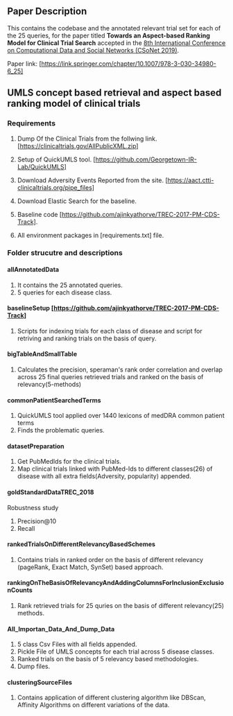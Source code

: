 ## Paper Description
This contains the codebase and the annotated relevant trial set for each of the 25 queries, for the paper titled **Towards an Aspect-based Ranking Model for Clinical Trial Search** accepted in the [8th International Conference on Computational Data and Social Networks (CSoNet 2019)](http://optnetsci.cise.ufl.edu/CSoNet/). 

Paper link: [https://link.springer.com/chapter/10.1007/978-3-030-34980-6_25]

## UMLS concept based retrieval and aspect based ranking model of clinical trials

### Requirements
1. Dump Of the Clinical Trials from the follwing link.
[https://clinicaltrials.gov/AllPublicXML.zip]

2. Setup of QuickUMLS tool.
[https://github.com/Georgetown-IR-Lab/QuickUMLS]

3. Download Adversity Events Reported from the site.
[https://aact.ctti-clinicaltrials.org/pipe_files]

4. Download Elastic Search for the baseline.

5. Baseline code [https://github.com/ajinkyathorve/TREC-2017-PM-CDS-Track].

6. All environment packages in [requirements.txt] file.


### Folder strucutre and descriptions 

#### allAnnotatedData
1. It contains the 25 annotated queries.
2. 5 queries for each disease class.

#### baselineSetup [https://github.com/ajinkyathorve/TREC-2017-PM-CDS-Track]
1. Scripts for indexing trials for each class of disease and script for retriving and ranking trials on the basis of query.


#### bigTableAndSmallTable
1. Calculates the precision, speraman's rank order correlation and overlap across 25 final queries retrieved trials and ranked on the basis of relevancy(5-methods) 

#### commonPatientSearchedTerms
1. QuickUMLS tool applied over 1440 lexicons of medDRA common patient terms
2. Finds the problematic queries.

#### datasetPreparation
1. Get PubMedIds for the clinical trials.
2. Map clinical trials linked with PubMed-Ids to different classes(26) of disease with all extra fields(Adversity, popularity) appended.

#### goldStandardDataTREC_2018
Robustness study
1. Precision@10
2. Recall

#### rankedTrialsOnDifferentRelevancyBasedSchemes
1. Contains trials in ranked order on the basis of different relevancy (pageRank, Exact Match, SynSet) based approach.

#### rankingOnTheBasisOfRelevancyAndAddingColumnsForInclusionExclusionCounts
1. Rank retrieved trials for 25 quries on the basis of different relevancy(25) methods.

#### All_Importan_Data_And_Dump_Data
1. 5 class Csv Files with all fields appended.
2. Pickle File of UMLS concepts for each trial across 5 disease classes.
3. Ranked trials on the basis of 5 relevancy based methodologies.
4. Dump files.

#### clusteringSourceFiles
1. Contains application of different clustering algorithm like DBScan, Affinity Algorithms on different variations of the data.
